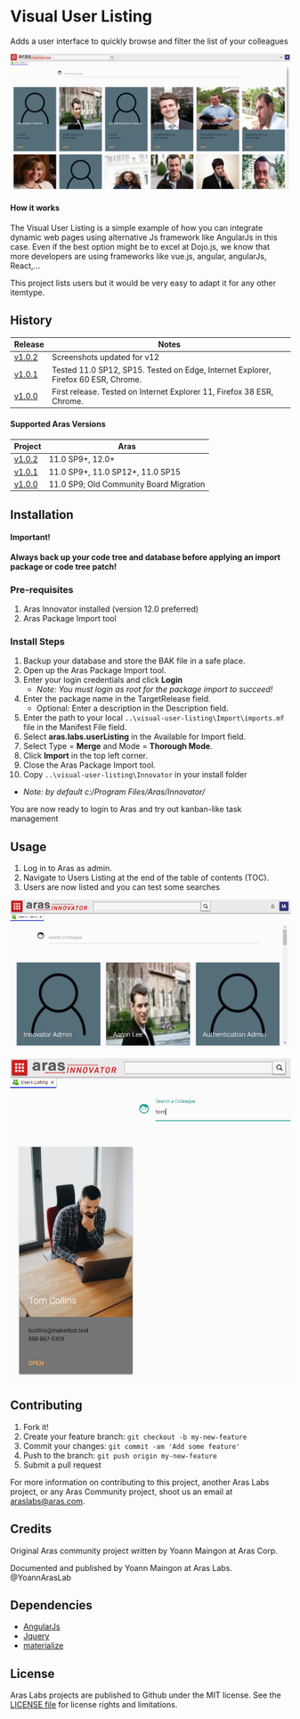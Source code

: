 # Visual User Listing
Adds a user interface to quickly browse and filter the list of your colleagues

![Listing Wide view](./screenshots/12UL-wide.png)

#### How it works
The Visual User Listing is a simple example of how you can integrate dynamic web pages using alternative Js framework like AngularJs in this case. Even if the best option might be to excel at Dojo.js, we know that more developers are using frameworks like vue.js, angular, angularJs, React,... 

This project lists users but it would be very easy to adapt it for any other itemtype.

## History

Release | Notes
--------|--------
[v1.0.2](https://github.com/ArasLabs/visual-user-listing/releases/tag/v1.0.2) | Screenshots updated for v12 
[v1.0.1](https://github.com/ArasLabs/visual-user-listing/releases/tag/v1.0.1) | Tested 11.0 SP12, SP15. Tested on Edge, Internet Explorer, Firefox 60 ESR, Chrome.
[v1.0.0](https://github.com/ArasLabs/visual-user-listing/releases/tag/v1.0.0) | First release. Tested on Internet Explorer 11, Firefox 38 ESR, Chrome. 
#### Supported Aras Versions

Project | Aras
--------|------
[v1.0.2](https://github.com/ArasLabs/visual-user-listing/releases/tag/v1.0.2) | 11.0 SP9+, 12.0+ 
[v1.0.1](https://github.com/ArasLabs/visual-user-listing/releases/tag/v1.0.1) | 11.0 SP9+, 11.0 SP12+, 11.0 SP15
[v1.0.0](https://github.com/ArasLabs/visual-user-listing/releases/tag/v1.0.0) | 11.0 SP9; Old Community Board Migration

## Installation

#### Important!
**Always back up your code tree and database before applying an import package or code tree patch!**

### Pre-requisites

1. Aras Innovator installed (version 12.0 preferred)
2. Aras Package Import tool

### Install Steps

1. Backup your database and store the BAK file in a safe place.
2. Open up the Aras Package Import tool.
3. Enter your login credentials and click **Login**
    * _Note: You must login as root for the package import to succeed!_
4. Enter the package name in the TargetRelease field.
    * Optional: Enter a description in the Description field.
5. Enter the path to your local `..\visual-user-listing\Import\imports.mf` file in the Manifest File field.
6. Select **aras.labs.userListing** in the Available for Import field.
7. Select Type = **Merge** and Mode = **Thorough Mode**.
8. Click **Import** in the top left corner.
9. Close the Aras Package Import tool.
10. Copy `..\visual-user-listing\Innovator` in your install folder
  * _Note: by default c:/Program Files/Aras/Innovator/_

You are now ready to login to Aras and try out kanban-like task management

## Usage

1. Log in to Aras as admin.
2. Navigate to Users Listing at the end of the table of contents (TOC).
3. Users are now listed and you can test some searches


![Listing smaller responsive view](./screenshots/12user_listing_small.png)



![Listing filtered](./screenshots/12user_listing_filtered.png)



## Contributing

1. Fork it!
2. Create your feature branch: `git checkout -b my-new-feature`
3. Commit your changes: `git commit -am 'Add some feature'`
4. Push to the branch: `git push origin my-new-feature`
5. Submit a pull request

For more information on contributing to this project, another Aras Labs project, or any Aras Community project, shoot us an email at araslabs@aras.com.

## Credits

Original Aras community project written by Yoann Maingon at Aras Corp.

Documented and published by Yoann Maingon at Aras Labs. @YoannArasLab

## Dependencies

- [AngularJs](https://angularjs.org/) 
- [Jquery](https://jquery.com/)
- [materialize](http://materializecss.com/)

## License

Aras Labs projects are published to Github under the MIT license. See the [LICENSE file](./LICENSE.md) for license rights and limitations.
